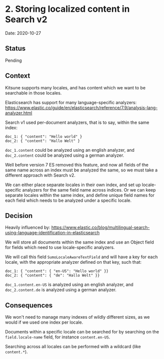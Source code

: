 # 2. Storing localized content in Search v2

Date: 2020-10-27

## Status

Pending

## Context

Kitsune supports many locales,
and has content which we want to be searchable in those locales.

Elasticsearch has support for many language-specific analyzers:
https://www.elastic.co/guide/en/elasticsearch/reference/7.9/analysis-lang-analyzer.html

Search v1 used per-document analyzers,
that is to say, within the same index:

```
doc_1: { "content": "Hello world" }
doc_2: { "content": "Hallo Welt" }
```

`doc_1.content` could be analyzed using an english analyzer,
and `doc_2.content` could be analyzed using a german analyzer.

Well before version 7 ES removed this feature,
and now all fields of the same name across an index must be analyzed the same,
so we must take a different approach with Search v2.

We can either place separate locales in their own index,
and set up locale-specific analyzers for the same field name across indices.
Or we can keep separate locales within the same index,
and define unique field names for each field which needs to be analyzed under a specific locale.

## Decision

Heavily influenced by: https://www.elastic.co/blog/multilingual-search-using-language-identification-in-elasticsearch

We will store all documents within the same index and use an Object field for fields which need to use locale-specific analyzers.

We will call this field `SumoLocaleAwareTextField` and will have a key for each locale,
with the appropriate analyzer defined on that key,
such that:

```
doc_1: { "content": { "en-US": "Hello world" }}
doc_2: { "content": { "de": "Hallo Welt" }}
```

`doc_1.content.en-US` is analyzed using an english analyzer,
and `doc_2.content.de` is analyzed using a german analyzer.

## Consequences

We won't need to manage many indexes of wildly different sizes,
as we would if we used one index per locale.

Documents within a specific locale can be searched for by searching on the `field.locale-name` field,
for instance `content.en-US`.

Searching across all locales can be performed with a wildcard (like `content.*`).
